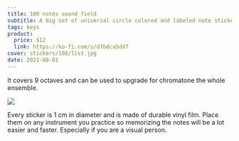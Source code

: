 ```yaml
---
title: 108 notes sound field
subtitle: A big set of universal circle colored and labeled note stickers
tags: keys
product:
  price: $12
  link: https://ko-fi.com/s/d7bdca5dd7
cover: stickers/108/list.jpg
date: 2021-08-01
---
```


It covers 9 octaves and can be used to upgrade for chromatone the whole ensemble.

<img src="/media/stickers/108/kit.jpg">

Every sticker is 1 cm in diameter and is made of durable vinyl film. Place them on any instrument you practice so memorizing the notes will be a lot easier and faster. Especially if you are a visual person.